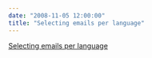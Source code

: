 ```yaml
---
date: "2008-11-05 12:00:00"
title: "Selecting emails per language"
---
```


[Selecting emails per language](/lemire/blog/2008/11-05-selecting-emails-per-language)

